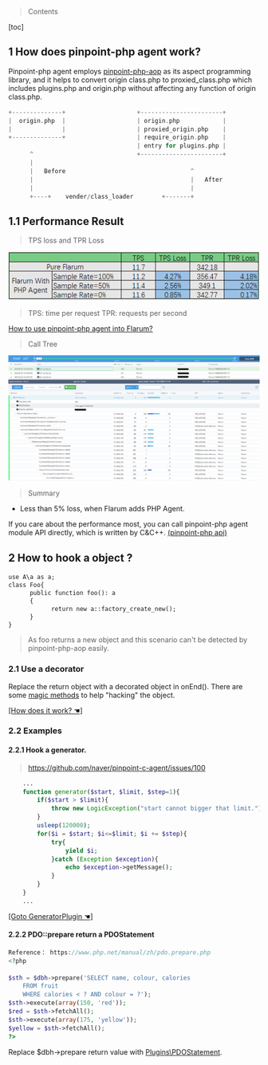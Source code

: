 ﻿
> Contents

[toc]

## 1 How does pinpoint-php agent work?

Pinpoint-php agent employs [pinpoint-php-aop](https://github.com/naver/pinpoint-php-aop) as its aspect programming library, and it helps to convert origin class.php to proxied_class.php which includes plugins.php and origin.php without affecting any function of origin class.php.

``` php
+--------------+                    +-----------------------+
|  origin.php  |                    | origin.php            |
|              |                    | proxied_origin.php    |
+--------------+                    | require_origin.php    |
                                    | entry for plugins.php |
      ^                             +-----------------------+
      |
      |   Before                                   ^
      |                                            |   After
      |                                            |
      +----+    vender/class_loader        +-------+

```

## 1.1 Performance Result

> TPS loss and TPR Loss

![FlarumPerformanceTest](../images/FlarumPerformanceTest.png)

> TPS: time per request 
> TPR: requests per second

[How to use pinpoint-php agent into Flarum?](/Example/PHP/demo/Flarum-demo/Readme.md)

>  Call Tree

![CallTree](../images/Flarum-callstack.png)

> Summary
* Less than 5% loss, when Flarum adds PHP Agent.

If you care about the performance most, you can call pinpoint-php agent module API directly, which is written by C&C++. [(pinpoint-php api)](https://github.com/naver/pinpoint-c-agent/blob/v0.3.1/src/PHP/pinpoint_php_api.php)

## 2 How to hook a object ?

```
use A\a as a;
class Foo{
      public function foo(): a
      {
            return new a::factory_create_new();
      }
}

```

> As foo returns a new object and this scenario can't be detected by pinpoint-php-aop easily.

### 2.1 Use a decorator

Replace the return object with a decorated object in onEnd(). There are some [magic methods](https://www.php.net/manual/en/language.oop5.magic.php) to help "hacking" the object.

[ [How does it work? ☚]](../../Example/PHP/Plugins/InstancePlugins.php)


### 2.2 Examples

#### 2.2.1 Hook a generator.

> https://github.com/naver/pinpoint-c-agent/issues/100

``` php
    ...
    function generator($start, $limit, $step=1){
        if($start > $limit){
            throw new LogicException("start cannot bigger that limit.");
        }
        usleep(120000);
        for($i = $start; $i<=$limit; $i += $step){
            try{
                yield $i;
            }catch (Exception $exception){
                echo $exception->getMessage();
            }
        }
    }
    ...
```
[ [Goto GeneratorPlugin ☚] ](../../Example/PHP/Plugins/GeneratorPlugin.php)

#### 2.2.2 PDO::prepare return a PDOStatement

``` php
Reference： https://www.php.net/manual/zh/pdo.prepare.php
<?php

$sth = $dbh->prepare('SELECT name, colour, calories
    FROM fruit
    WHERE calories < ? AND colour = ?');
$sth->execute(array(150, 'red'));
$red = $sth->fetchAll();
$sth->execute(array(175, 'yellow'));
$yellow = $sth->fetchAll();
?>

```

Replace $dbh->prepare return value with [Plugins\PDOStatement](../../Example/PHP/Plugins/PDOStatement.php).

